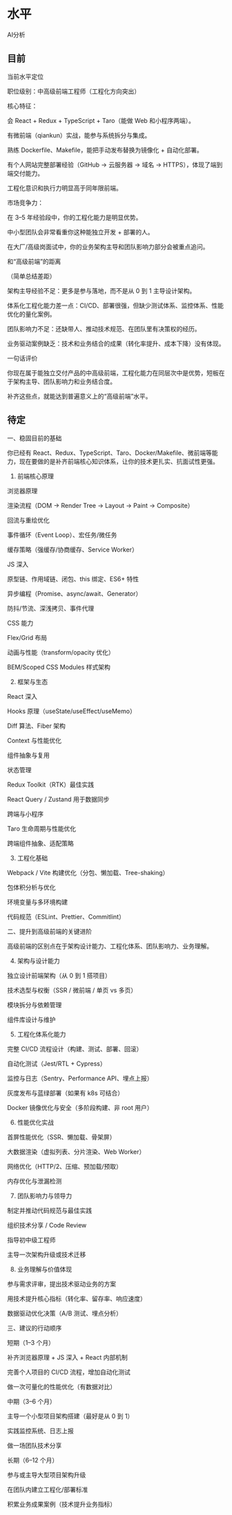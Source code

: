 # 水平

AI分析

## 目前

当前水平定位

职位级别：中高级前端工程师（工程化方向突出）

核心特征：

会 React + Redux + TypeScript + Taro（能做 Web 和小程序两端）。

有微前端（qiankun）实战，能参与系统拆分与集成。

熟练 Dockerfile、Makefile，能把手动发布替换为镜像化 + 自动化部署。

有个人网站完整部署经验（GitHub → 云服务器 → 域名 → HTTPS），体现了端到端交付能力。

工程化意识和执行力明显高于同年限前端。

市场竞争力：

在 3–5 年经验段中，你的工程化能力是明显优势。

中小型团队会非常看重你这种能独立开发 + 部署的人。

在大厂/高级岗面试中，你的业务架构主导和团队影响力部分会被重点追问。

和“高级前端”的距离

（简单总结差距）

架构主导经验不足：更多是参与落地，而不是从 0 到 1 主导设计架构。

体系化工程化能力差一点：CI/CD、部署很强，但缺少测试体系、监控体系、性能优化的量化案例。

团队影响力不足：还缺带人、推动技术规范、在团队里有决策权的经历。

业务驱动案例缺乏：技术和业务结合的成果（转化率提升、成本下降）没有体现。

一句话评价

你现在属于能独立交付产品的中高级前端，工程化能力在同层次中是优势，短板在于架构主导、团队影响力和业务结合度。

补齐这些点，就能达到普遍意义上的“高级前端”水平。

## 待定

一、稳固目前的基础

你已经有 React、Redux、TypeScript、Taro、Docker/Makefile、微前端等能力，现在要做的是补齐前端核心知识体系，让你的技术更扎实、抗面试性更强。

1. 前端核心原理

浏览器原理

渲染流程（DOM → Render Tree → Layout → Paint → Composite）

回流与重绘优化

事件循环（Event Loop）、宏任务/微任务

缓存策略（强缓存/协商缓存、Service Worker）

JS 深入

原型链、作用域链、闭包、this 绑定、ES6+ 特性

异步编程（Promise、async/await、Generator）

防抖/节流、深浅拷贝、事件代理

CSS 能力

Flex/Grid 布局

动画与性能（transform/opacity 优化）

BEM/Scoped CSS Modules 样式架构

2. 框架与生态

React 深入

Hooks 原理（useState/useEffect/useMemo）

Diff 算法、Fiber 架构

Context 与性能优化

组件抽象与复用

状态管理

Redux Toolkit（RTK）最佳实践

React Query / Zustand 用于数据同步

跨端与小程序

Taro 生命周期与性能优化

跨端组件抽象、适配策略

3. 工程化基础

Webpack / Vite 构建优化（分包、懒加载、Tree-shaking）

包体积分析与优化

环境变量与多环境构建

代码规范（ESLint、Prettier、Commitlint）

二、提升到高级前端的关键进阶

高级前端的区别点在于架构设计能力、工程化体系、团队影响力、业务理解。

4. 架构与设计能力

独立设计前端架构（从 0 到 1 搭项目）

技术选型与权衡（SSR / 微前端 / 单页 vs 多页）

模块拆分与依赖管理

组件库设计与维护

5. 工程化体系化能力

完整 CI/CD 流程设计（构建、测试、部署、回滚）

自动化测试（Jest/RTL + Cypress）

监控与日志（Sentry、Performance API、埋点上报）

灰度发布与蓝绿部署（如果有 k8s 可结合）

Docker 镜像优化与安全（多阶段构建、非 root 用户）

6. 性能优化实战

首屏性能优化（SSR、懒加载、骨架屏）

大数据渲染（虚拟列表、分片渲染、Web Worker）

网络优化（HTTP/2、压缩、预加载/预取）

内存优化与泄漏检测

7. 团队影响力与领导力

制定并推动代码规范与最佳实践

组织技术分享 / Code Review

指导初中级工程师

主导一次架构升级或技术迁移

8. 业务理解与价值体现

参与需求评审，提出技术驱动业务的方案

用技术提升核心指标（转化率、留存率、响应速度）

数据驱动优化决策（A/B 测试、埋点分析）

三、建议的行动顺序

短期（1–3 个月）

补齐浏览器原理 + JS 深入 + React 内部机制

完善个人项目的 CI/CD 流程，增加自动化测试

做一次可量化的性能优化（有数据对比）

中期（3–6 个月）

主导一个小型项目架构搭建（最好是从 0 到 1）

实践监控系统、日志上报

做一场团队技术分享

长期（6–12 个月）

参与或主导大型项目架构升级

在团队内建立工程化/部署标准

积累业务成果案例（技术提升业务指标）
